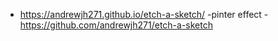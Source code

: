 * https://andrewjh271.github.io/etch-a-sketch/ -pinter effect - https://github.com/andrewjh271/etch-a-sketch